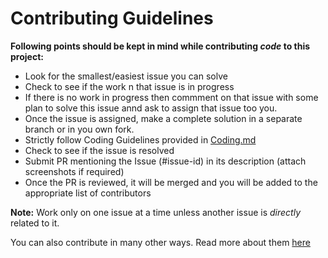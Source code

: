 # Contributing Guidelines
**Following points should be kept in mind while contributing *code* to this project:**
* Look for the smallest/easiest issue you can solve
* Check to see if the work n that issue is in progress
* If there is no work in progress then commment on that issue with some plan to solve this issue annd ask to assign that issue too you.
* Once the issue is assigned, make a complete solution in a separate branch or in you own fork.
* Strictly follow Coding Guidelines provided in [Coding.md](https://github.com/team5star/HighFive/blob/master/CODING.md)
* Check to see if the issue is resolved
* Submit PR mentioning the Issue (#issue-id) in its description (attach screenshots if required)
* Once the PR is reviewed, it will be merged and you will be added to the appropriate list of contributors

**Note:** Work only on one issue at a time unless another issue is _directly_ related to it.

You can also contribute in many other ways. Read more about them [here](https://github.com/KillYourFM/contribute-foss/blob/master/README.md)
